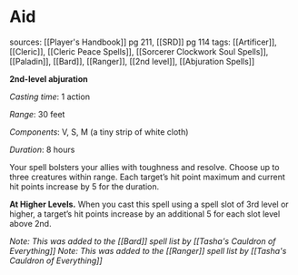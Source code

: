 # Aid
sources: [[Player's Handbook]] pg 211, [[SRD]] pg 114
tags: [[Artificer]], [[Cleric]], [[Cleric Peace Spells]], [[Sorcerer Clockwork Soul Spells]], [[Paladin]], [[Bard]], [[Ranger]], [[2nd level]], [[Abjuration Spells]]

**2nd-level abjuration**

*Casting time*: 1 action

*Range*: 30 feet

*Components*: V, S, M (a tiny strip of white cloth)

*Duration*: 8 hours

Your spell bolsters your allies with toughness and resolve. Choose up to three creatures within range. Each target’s hit point maximum and current hit points increase by 5 for the duration.

**At Higher Levels.** When you cast this spell using a spell slot of 3rd level or higher, a target’s hit points increase by an additional 5 for each slot level above 2nd.

*Note: This was added to the [[Bard]] spell list by [[Tasha's Cauldron of Everything]]*
*Note: This was added to the [[Ranger]] spell list by [[Tasha's Cauldron of Everything]]*